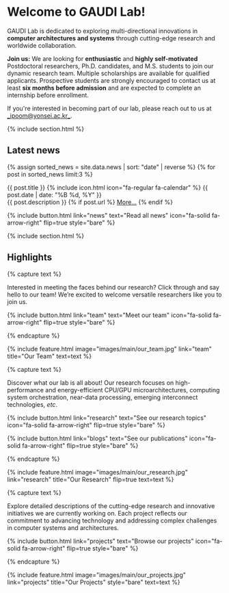 ---
---

# Welcome to GAUDI Lab!

GAUDI Lab is dedicated to exploring multi-directional innovations in **computer architectures and systems** through cutting-edge research and worldwide collaboration.

**Join us:** We are looking for **enthusiastic** and **highly self-motivated** Postdoctoral researchers, Ph.D. candidates, and M.S. students to join our dynamic research team. Multiple scholarships are available for qualified applicants.
Prospective students are strongly encouraged to contact us at least **six months before admission** and are expected to complete an internship before enrollment.

If you're interested in becoming part of our lab, please reach out to us at [_ipoom@yonsei.ac.kr_](mailto:ipoom@yonsei.ac.kr).

{% include section.html %}

## Latest news

  {% assign sorted_news = site.data.news | sort: "date" | reverse %}
    {% for post in sorted_news limit:3 %}
    
  <div class="news-card">
    <div class="news-header">
        <span class="news-title">{{ post.title }}</span>
        <span class="news-date">{% include icon.html icon="fa-regular fa-calendar" %} {{ post.date | date: "%B %d, %Y" }} </span>
    </div>
    <div class="news-description">
        {{ post.description }} 
            {% if post.url %}
            <a href="{{ post.url }}" target="_blank">More...</a>
            {% endif %}
    </div>
  </div>

{%
  include button.html
  link="news"
  text="Read all news"
  icon="fa-solid fa-arrow-right"
  flip=true
  style="bare"
%}

<!--
## News

**[25.09]** **Jaehun Kim** has joined our lab as a PhD student. Welcome aboard!

**[25.08]** **Suhyeok Oh** has joined our lab as an undergraduate research intern. Welcome aboard!

**[25.07]** Our paper, *"Re-architecting End-host Networking with CXL: Coherence, Memory, and Offloading,"* has been accepted to the IEEE/ACM International Symposium on Microarchitecture **(MICRO, NRF BK21+ IF: 4)**. 

**[25.07]** **Seonghun Jeong** has joined our lab as an undergraduate research intern. Welcome aboard!

**[24.06]** Our paper, *"Time Series Machine Learning Models for Precise SSD Access Latency Prediction,"* has been accepted to the IEEE Computer Architecture Letters **(CAL, SCI(E) Q4)**. 

**[24.05]** Our research proposal, *"AI Semiconductor Innovation Lab (Yonsei University),"* has been accepted by the Institute for Information & communication Technology Planning & evaluation **(IITP)**.

**[24.05]** Our research proposal, *"Basic Research Laboratory for Energy-Efficient, General-Purpose Multi-Modal AI with Heterogeneous Computing Accelerators,"* has been accepted by the National Research Foundation of Korea **(NRF)**.

**[25.03]** Our paper, *"A4: Microarchitecture-Aware LLC Management for Datacenter Servers with Emerging I/O Devices,"* has been accepted to the ACM/IEEE International Symposium on Computer Architecture **(ISCA, NRF BK21+ IF: 4)**. 

**[25.03]** Our paper, *"UPP: Universal Predicate Pushdown to Smart Storage,"* has been accepted to the ACM/IEEE International Symposium on Computer Architecture **(ISCA, NRF BK21+ IF: 4)**. 

**[25.03]** **Yeonwoo Choi** has joined our lab as an undergraduate research intern. Welcome aboard!

**[25.03]** Our paper, *"Intel® In-Memory Analytics Accelerator: Performance Characterization and Guidelines,"* has been accepted to the IEEE International Symposium on Performance Analysis of Systems and Software **(ISPASS, NRF BK21+ IF: 1)** and nominated for **the Best Paper award**. 

**[25.03]** **Junhwan Lee** has joined our lab as a PhD student. Welcome aboard!

**[25.01]** **Jaehun Kim**, **Seongjun Hong**, **Eeyeon Goo** have joined our lab as undergraduate research interns. Welcome aboard!

**[24.11]** Our paper, *"Marching Page Walks: Batching and Concurrent Page Table Walks for Enhancing GPU Throughput,"* has been accepted to the IEEE International Symposium on High-Performance Computer Architecture **(HPCA, NRF BK21+ IF: 4)**. 

**[24.11]** Our paper, *"Warped-Compaction: Maximizing GPU Register File Bandwidth Utilization via Operand Compaction,"* has been accepted to the IEEE International Symposium on High-Performance Computer Architecture **(HPCA, NRF BK21+ IF: 4)**. 

**[24.07]** Our paper, *"Demystifying a CXL Type-2 Device: A Heterogeneous Cooperative Computing Perspective,"* has been accepted to the IEEE/ACM International Symposium on Microarchitecture **(MICRO, NRF BK21+ IF: 4)**. 

**[24.07]** **Junhwan Lee** has joined our lab as an undergraduate research intern. Welcome aboard!

**[24.04]** Our research proposal, *"Development of CXL-based PNM Architecture and Simulation Platform for LLM Acceleration,"* has been accepted by the Korea Evaluation Institute of Industrial Technology **(KEIT)**.

**[24.03]** Our paper, *"Intel Accelerators Ecosystem: An SoC-Oriented Perspective : Industry Product,"* has been accepted to the ACM/IEEE International Symposium on Computer Architecture **(ISCA, NRF BK21+ IF: 4)**. 

**[24.03]** Our paper, *"HAL: Hardware-assisted Load Balancing for Energy-efficient SNIC-Host Cooperative Computing,"* has been accepted to the ACM/IEEE International Symposium on Computer Architecture **(ISCA, NRF BK21+ IF: 4)**.

**[24.03]** **Dr. Ipoom Jeong** has joined the Department of System Semiconductor Engineering as an Assistant Professor, and **GAUDI Lab** is embarking on an exciting journey to explore innovative and intriguing computer architectures and systems!
-->

{% include section.html %}

## Highlights


{% capture text %}

Interested in meeting the faces behind our research? Click through and say hello to our team! We’re excited to welcome versatile researchers like you to join us.

{%
  include button.html
  link="team"
  text="Meet our team"
  icon="fa-solid fa-arrow-right"
  flip=true
  style="bare"
%}

{% endcapture %}

{%
  include feature.html
  image="images/main/our_team.jpg"
  link="team"
  title="Our Team"
  text=text
%}


{% capture text %}

Discover what our lab is all about! Our research focuses on high-performance and energy-efficient CPU/GPU microarchitectures, computing system orchestration, near-data processing, emerging interconnect technologies, _etc_.

{%
  include button.html
  link="research"
  text="See our research topics"
  icon="fa-solid fa-arrow-right"
  flip=true
  style="bare"
%}

{%
  include button.html
  link="blogs"
  text="See our publications"
  icon="fa-solid fa-arrow-right"
  flip=true
  style="bare"
%}

{% endcapture %}

{%
  include feature.html
  image="images/main/our_research.jpg"
  link="research"
  title="Our Research"
  flip=true
  text=text
%}


{% capture text %}

Explore detailed descriptions of the cutting-edge research and innovative initiatives we are currently working on. Each project reflects our commitment to advancing technology and addressing complex challenges in computer systems and architectures.

{%
  include button.html
  link="projects"
  text="Browse our projects"
  icon="fa-solid fa-arrow-right"
  flip=true
  style="bare"
%}

{% endcapture %}

{%
  include feature.html
  image="images/main/our_projects.jpg"
  link="projects"
  title="Our Projects"
  style="bare"
  text=text
%}
